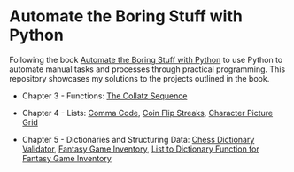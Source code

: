 # Automate the Boring Stuff with Python

Following the book [Automate the Boring Stuff with Python](https://automatetheboringstuff.com/) to use Python to automate manual tasks and processes through practical programming. This repository showcases my solutions to the projects outlined in the book.

- Chapter 3 - Functions: [The Collatz Sequence](https://github.com/bradley-woods/automate_the_boring_stuff_with_python/tree/main/collatz-sequence)

- Chapter 4 - Lists: [Comma Code](https://github.com/bradley-woods/automate_the_boring_stuff_with_python/tree/main/comma-code), [Coin Flip Streaks](https://github.com/bradley-woods/automate_the_boring_stuff_with_python/tree/main/coin-flip-streaks), [Character Picture Grid](https://github.com/bradley-woods/automate_the_boring_stuff_with_python/tree/main/character-picture-grid)

- Chapter 5 - Dictionaries and Structuring Data: [Chess Dictionary Validator](), [Fantasy Game Inventory](), [List to Dictionary Function for Fantasy Game Inventory]()

